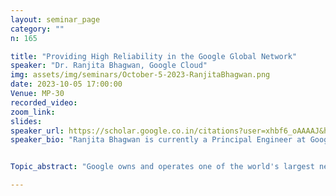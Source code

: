 ```yaml
---
layout: seminar_page
category: ""
n: 165

title: "Providing High Reliability in the Google Global Network"  
speaker: "Dr. Ranjita Bhagwan, Google Cloud"
img: assets/img/seminars/October-5-2023-RanjitaBhagwan.png
date: 2023-10-05 17:00:00 
Venue: MP-30
recorded_video:
zoom_link:
slides: 
speaker_url: https://scholar.google.co.in/citations?user=xhbf6_oAAAAJ&hl=en
speaker_bio: "Ranjita Bhagwan is currently a Principal Engineer at Google, working on making Google's network highly reliable. Prior to this, she was a Senior Principal Researcher at Microsoft Research India where she worked for more than a decade on applying machine learning to improve system reliability, security and performance. Recently, her work has focused on using data-driven approaches to improve cloud services and has led to several publications and awards. She is an ACM Distinguished Member, INAE Fellow, and is the recipient of the 2020 ACM India Outstanding Contributions to Computing by a Woman Award. She received her PhD and MS in Computer Engineering from University of California, San Diego and a BTech in Computer Science and Engineering from the Indian Institute of Technology, Kharagpur."


Topic_abstract: "Google owns and operates one of the world's largest networks, supporting billions of users. Today, this network not only supports the users of Google's various applications such as  Search, Youtube, Gmail and Maps, it also forms a critical part of the infrastructure supporting enterprise customers of the Google Cloud Platform. Given the scale and the challenging requirements of such varied applications, the network incorporates many aligned but complementary techniques to ensure high network reliability. In this talk, I will describe some of these techniques, and how they work in tandem to provide a high-reliability network to all of Google's users. "

---
```

